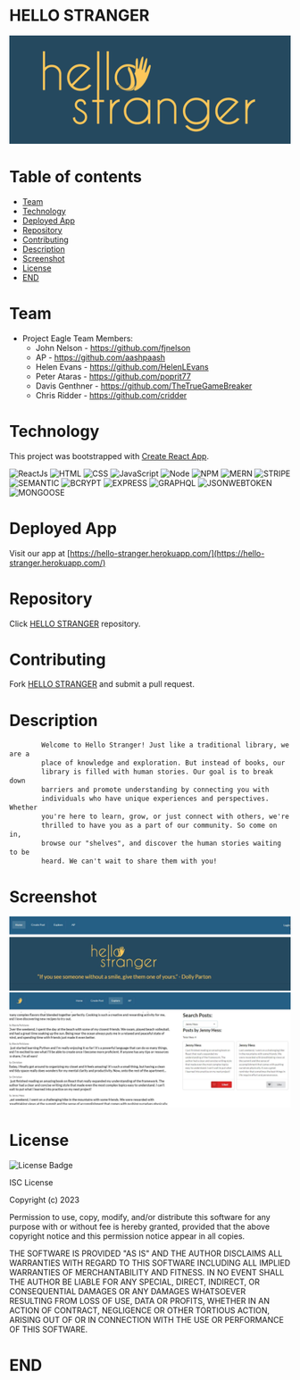 # HELLO STRANGER

![HELLO STRANGER](./client/src/components/images/hellostranger-04.jpg "screenshot of main page of the application")

# Table of contents

- [Team](#team)
- [Technology](#technology)
- [Deployed App](#deployed-app)
- [Repository](#repository)
- [Contributing](#contributing)
- [Description](#description)
- [Screenshot](#screenshot)
- [License](#license)
- [END](#end)

# Team

- Project Eagle Team Members:
  - John Nelson - https://github.com/fjnelson
  - AP - https://github.com/aashpaash
  - Helen Evans - https://github.com/HelenLEvans
  - Peter Ataras - https://github.com/poprit77
  - Davis Genthner - https://github.com/TheTrueGameBreaker
  - Chris Ridder - https://github.com/cridder

# Technology

This project was bootstrapped with [Create React App](https://github.com/facebook/create-react-app).

<!--
![License Badge](https://img.shields.io/badge/-ReactJs-61DAFB?logo=react&logoColor=white&style=for-the-badge)
![License Badge](https://img.shields.io/badge/HTML-239120?style=for-the-badge&logo=html5&logoColor=white)
![License Badge](https://img.shields.io/badge/CSS-239120?&style=for-the-badge&logo=css3&logoColor=white)
![License Badge](https://img.shields.io/badge/JavaScript-F7DF1E?style=for-the-badge&logo=javascript&logoColor=black)
![License Badge](https://img.shields.io/badge/Node.js-43853D?style=for-the-badge&logo=node.js&logoColor=white)
 -->

![ReactJs](https://img.shields.io/badge/-ReactJs-orange)
![HTML](https://img.shields.io/badge/-HTML-orange)
![CSS](https://img.shields.io/badge/-CSS-orange)
![JavaScript](https://img.shields.io/badge/-JavaScript-orange)
![Node](https://img.shields.io/badge/-Node-orange)
![NPM](https://img.shields.io/badge/-NPM-orange)
![MERN](https://img.shields.io/badge/-MERN-orange)
![STRIPE](https://img.shields.io/badge/-STRIPE-orange)
![SEMANTIC](https://img.shields.io/badge/-SEMANTIC-orange)
![BCRYPT](https://img.shields.io/badge/-BCRYPT-orange)
![EXPRESS](https://img.shields.io/badge/-EXPRESS-orange)
![GRAPHQL](https://img.shields.io/badge/-GRAPHQL-orange)
![JSONWEBTOKEN](https://img.shields.io/badge/-JSONWEBTOKEN-orange)
![MONGOOSE](https://img.shields.io/badge/-MONGOOSE-orange)

# Deployed App

Visit our app at [https://hello-stranger.herokuapp.com/](https://hello-stranger.herokuapp.com/)

# Repository

Click [HELLO STRANGER](https://github.com/fjnelson/ludicrous-speed) repository.

# Contributing

Fork [HELLO STRANGER](https://github.com/fjnelson/ludicrous-speed) and submit a pull request.

# Description

            Welcome to Hello Stranger! Just like a traditional library, we are a
            place of knowledge and exploration. But instead of books, our
            library is filled with human stories. Our goal is to break down
            barriers and promote understanding by connecting you with
            individuals who have unique experiences and perspectives. Whether
            you're here to learn, grow, or just connect with others, we're
            thrilled to have you as a part of our community. So come on in,
            browse our "shelves", and discover the human stories waiting to be
            heard. We can't wait to share them with you!

# Screenshot

![HELLO STRANGER](./client/src/components/images/home-page.JPG "application home page photo")
![HELLO STRANGER](./client/src/components/images/content.JPG "application content photo")

# License

![License Badge](https://img.shields.io/badge/license%20-ISC-orange)

ISC License

Copyright (c) 2023

Permission to use, copy, modify, and/or distribute this software for any purpose with or without fee is hereby granted, provided that the above copyright notice and this permission notice appear in all copies.

THE SOFTWARE IS PROVIDED "AS IS" AND THE AUTHOR DISCLAIMS ALL WARRANTIES WITH REGARD TO THIS SOFTWARE INCLUDING ALL IMPLIED WARRANTIES OF MERCHANTABILITY AND FITNESS. IN NO EVENT SHALL THE AUTHOR BE LIABLE FOR ANY SPECIAL, DIRECT, INDIRECT, OR CONSEQUENTIAL DAMAGES OR ANY DAMAGES WHATSOEVER RESULTING FROM LOSS OF USE, DATA OR PROFITS, WHETHER IN AN ACTION OF CONTRACT, NEGLIGENCE OR OTHER TORTIOUS ACTION, ARISING OUT OF OR IN CONNECTION WITH THE USE OR PERFORMANCE OF THIS SOFTWARE.

# END

[1]: (https://github.com/fjnelson/ludicrous-speed)

